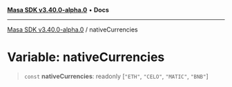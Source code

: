[**Masa SDK v3.40.0-alpha.0**](../README.md) • **Docs**

***

[Masa SDK v3.40.0-alpha.0](../globals.md) / nativeCurrencies

# Variable: nativeCurrencies

> `const` **nativeCurrencies**: readonly [`"ETH"`, `"CELO"`, `"MATIC"`, `"BNB"`]
